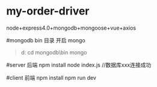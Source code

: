 # my-order-driver
node+express4.0+mongodb+mongoose+vue+axios

#mongodb bin 目录 开启 mongo
>d:
>cd mongodb\bin 
>mongo  

#server  后端 
npm install 
node index.js
//数据库xxx连接成功  

#client  前端
npm install 
npm run dev  
